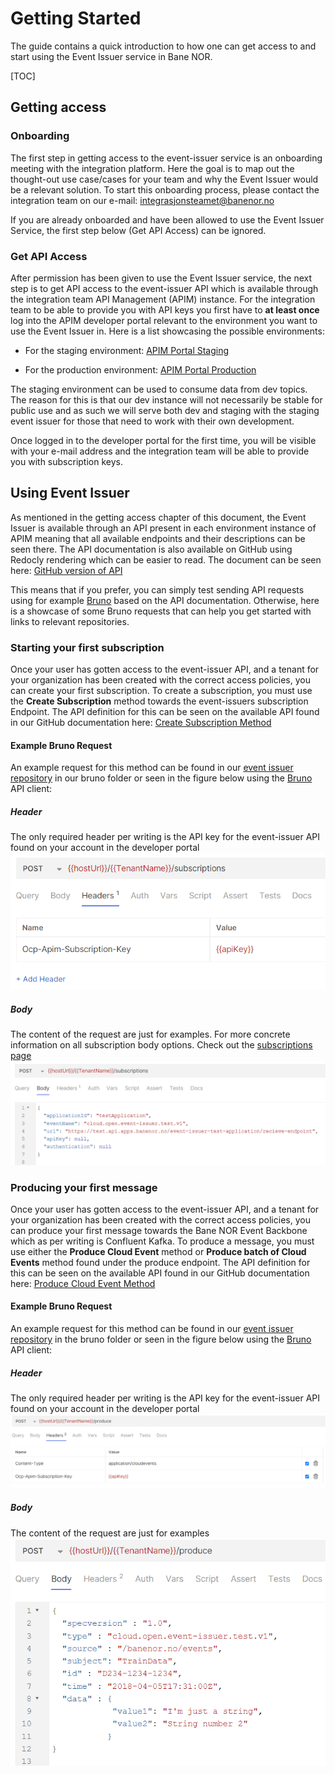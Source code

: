 # Getting Started

The guide contains a quick introduction to how one can get access to and start using the Event Issuer service in Bane NOR.

[TOC]

## Getting access

### Onboarding

The first step in getting access to the event-issuer service is an onboarding meeting with the integration platform. Here the goal is to map out the thought-out use case/cases for your team and why the Event Issuer would be a relevant solution. To start this onboarding process, please contact the integration team on our e-mail: <integrasjonsteamet@banenor.no>

If you are already onboarded and have been allowed to use the Event Issuer Service, the first step below (Get API Access) can be ignored.

### Get API Access

After permission has been given to use the Event Issuer service, the next step is to get API access to the event-issuer API which is available through the integration team API Management (APIM) instance. For the integration team to be able to provide you with API keys you first have to **at least once** log into the APIM developer portal relevant to the environment you want to use the Event Issuer in. Here is a list showcasing the possible environments:

- For the staging environment: [APIM Portal Staging](https://test.api-portal.apps.banenor.no )

- For the production environment: [APIM Portal Production](https://api-portal.banenor.no/)

The staging environment can be used to consume data from dev topics. The reason for this is that our dev instance will not necessarily be stable for public use and as such we will serve both dev and staging with the staging event issuer for those that need to work with their own development.

Once logged in to the developer portal for the first time, you will be visible with your e-mail address and the integration team will be able to provide you with subscription keys.

## Using Event Issuer

As mentioned in the getting access chapter of this document, the Event Issuer is available through an API present in each environment instance of APIM meaning that all available endpoints and their descriptions can be seen there. The API documentation is also available on GitHub using Redocly rendering which can be easier to read. The document can be seen here: [GitHub version of API](../../apis/v1/)

This means that if you prefer, you can simply test sending API requests using for example [Bruno](https://www.usebruno.com/) based on the API documentation. Otherwise, here is a showcase of some Bruno requests that can help you get started with links to relevant repositories.

### Starting your first subscription

Once your user has gotten access to the event-issuer API, and a tenant for your organization has been created with the correct access policies, you can create your first subscription. To create a subscription, you must use the **Create Subscription** method towards the event-issuers subscription Endpoint. The API definition for this can be seen on the available API found in our GitHub documentation here: [Create Subscription Method](https://bane-nor.github.io/platform-docs/integration/Event-Issuer/apis/v1/redoc-fcdec0ce.html#tag/Subscriptions/operation/createSubscription)

#### Example Bruno Request

An example request for this method can be found in our [event issuer repository](https://github.com/Bane-NOR/platform-docs) in our bruno folder or seen in the figure below using the [Bruno](https://www.usebruno.com/) API client:

##### Header

The only required header per writing is the API key for the event-issuer API found on your account in the developer portal
![image.png](../../../img/Event-Issuer/getting-started/Create-Subscription-Bruno-header.png)

##### Body

The content of the request are just for examples. For more concrete information on all subscription body options. Check out the [subscriptions page](../User-Guides/Subscriptions/index.md)
 ![image.png](../../../img/Event-Issuer/getting-started/Create-Subscription-Bruno-body.png)

### Producing your first message

Once your user has gotten access to the event-issuer API, and a tenant for your organization has been created with the correct access policies, you can produce your first message towards the Bane NOR Event Backbone which as per writing is Confluent Kafka. To produce a message, you must use either the **Produce Cloud Event** method or **Produce batch of Cloud Events**  method found under the produce endpoint. The API definition for this can be seen on the available API found in our GitHub documentation here: [Produce Cloud Event Method](https://bane-nor.github.io/platform-docs/integration/Event-Issuer/apis/v1/redoc-fcdec0ce.html#tag/Produce/operation/produce)

#### Example Bruno Request

An example request for this method can be found in our [event issuer repository](https://github.com/Bane-NOR/event-issuer?tab=readme-ov-file) in the bruno folder or seen in the figure below using the [Bruno](https://www.usebruno.com/) API client:

##### Header

The only required header per writing is the API key for the event-issuer API found on your account in the developer portal
![image.png](../../../img/Event-Issuer/getting-started/Produce-Event-Bruno-header.png)

##### Body

The content of the request are just for examples
![image.png](../../../img/Event-Issuer/getting-started/Produce-Event-Bruno-body.png)
